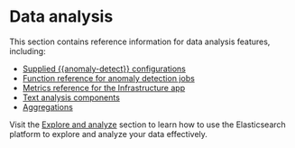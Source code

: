 # Data analysis

This section contains reference information for data analysis features, including:

* [Supplied {{anomaly-detect}} configurations](/reference/data-analysis/machine-learning/supplied-anomaly-detection-configurations.md)
* [Function reference for anomaly detection jobs](/reference/data-analysis/machine-learning/machine-learning-functions.md)
* [Metrics reference for the Infrastructure app](/reference/data-analysis/observability/index.md)
* [Text analysis components](elasticsearch://reference/text-analysis/index.md)
* [Aggregations](elasticsearch://reference/aggregations/index.md)

Visit the [Explore and analyze](/explore-analyze/index.md) section to learn how to use the Elasticsearch platform to explore and analyze your data effectively.
